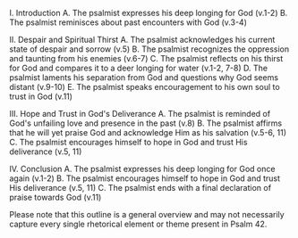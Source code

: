 I. Introduction 
   A. The psalmist expresses his deep longing for God (v.1-2)
   B. The psalmist reminisces about past encounters with God (v.3-4)

II. Despair and Spiritual Thirst
   A. The psalmist acknowledges his current state of despair and sorrow (v.5)
   B. The psalmist recognizes the oppression and taunting from his enemies (v.6-7)
   C. The psalmist reflects on his thirst for God and compares it to a deer longing for water (v.1-2, 7-8)
   D. The psalmist laments his separation from God and questions why God seems distant (v.9-10)
   E. The psalmist speaks encouragement to his own soul to trust in God (v.11)

III. Hope and Trust in God's Deliverance
   A. The psalmist is reminded of God's unfailing love and presence in the past (v.8)
   B. The psalmist affirms that he will yet praise God and acknowledge Him as his salvation (v.5-6, 11)
   C. The psalmist encourages himself to hope in God and trust His deliverance (v.5, 11)

IV. Conclusion
   A. The psalmist expresses his deep longing for God once again (v.1-2)
   B. The psalmist encourages himself to hope in God and trust His deliverance (v.5, 11)
   C. The psalmist ends with a final declaration of praise towards God (v.11)

Please note that this outline is a general overview and may not necessarily capture every single rhetorical element or theme present in Psalm 42.